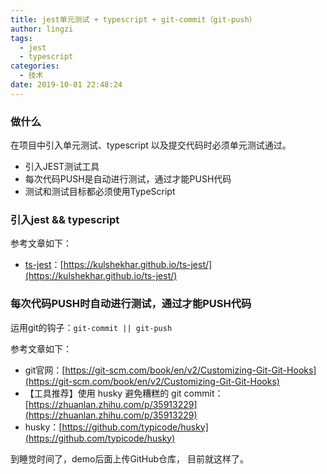 ```yaml
---
title: jest单元测试 + typescript + git-commit（git-push）
author: lingzi
tags:
  - jest 
  - typescript
categories:
  - 技术
date: 2019-10-01 22:48:24
---
```



### 做什么
在项目中引入单元测试、typescript 以及提交代码时必须单元测试通过。
- 引入JEST测试工具
- 每次代码PUSH是自动进行测试，通过才能PUSH代码    
- 测试和测试目标都必须使用TypeScript

### 引入jest && typescript
 参考文章如下：
- [ts-jest](https://kulshekhar.github.io/ts-jest/)：[https://kulshekhar.github.io/ts-jest/](https://kulshekhar.github.io/ts-jest/)

### 每次代码PUSH时自动进行测试，通过才能PUSH代码
运用git的钩子：```git-commit || git-push```

 参考文章如下：
- git官网：[https://git-scm.com/book/en/v2/Customizing-Git-Git-Hooks](https://git-scm.com/book/en/v2/Customizing-Git-Git-Hooks)
- 【工具推荐】使用 husky 避免糟糕的 git commit：[https://zhuanlan.zhihu.com/p/35913229](https://zhuanlan.zhihu.com/p/35913229)
- husky：[https://github.com/typicode/husky](https://github.com/typicode/husky)

到睡觉时间了，demo后面上传GitHub仓库， 目前就这样了。